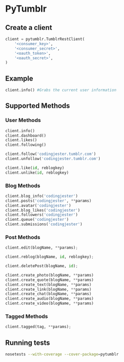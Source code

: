 # PyTumblr

## Create a client

```python
client = pytumblr.TumblrRestClient(
    '<consumer_key>',
    '<consumer_secret>',
    '<oauth_token>',
    '<oauth_secret>',
)
```

## Example

```python
client.info() #Grabs the current user information
```

## Supported Methods

### User Methods

```python
client.info()
client.dashboard()
client.likes()
client.following()

client.follow('codingjester.tumblr.com')
client.unfollow('codingjester.tumblr.com')

client.like(id, reblogkey)
client.unlike(id, reblogkey)
```

### Blog Methods

```python
client.blog_info('codingjester')
client.posts('codingjester', **params)
client.avatar('codingjester')
client.blog_likes('codingjester')
client.followers('codingjester')
client.queue('codingjester')
client.submissions('codingjester')
```

### Post Methods

```python
client.edit(blogName, **params);

client.reblog(blogName, id, reblogkey);

client.deletePost(blogName, id);

client.create_photo(blogName, **params)
client.create_quote(blogName, **params)
client.create_text(blogName, **params)
client.create_link(blogName, **params)
client.create_chat(blogName, **params)
client.create_audio(blogName, **params)
client.create_video(blogName, **params)
```

### Tagged Methods

```python
client.tagged(tag, **params);
```

## Running tests

``` bash
nosetests --with-coverage --cover-package=pytumblr
```
